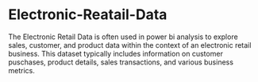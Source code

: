 # Electronic-Reatail-Data
The Electronic Retail Data is often used in power bi analysis to explore sales, customer, and product data within the context of an electronic retail business. This dataset typically includes information on customer puschases, product details, sales transactions, and various business metrics.
